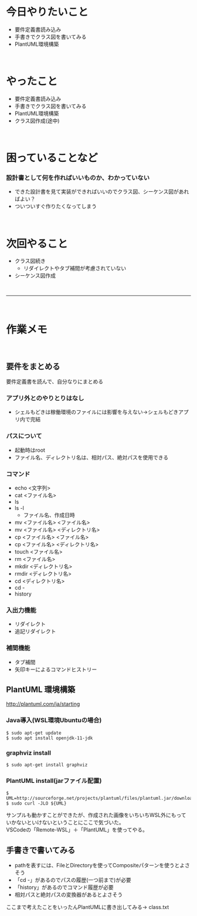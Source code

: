 # 今日やりたいこと
- 要件定義書読み込み
- 手書きでクラス図を書いてみる
- PlantUML環境構築

<br>

# やったこと
- 要件定義書読み込み
- 手書きでクラス図を書いてみる
- PlantUML環境構築
- クラス図作成(途中)

<br>

# 困っていることなど
### 設計書として何を作ればいいものか、わかっていない
- できた設計書を見て実装ができればいいのでクラス図、シーケンス図があればよい？
- ついついすぐ作りたくなってしまう

<br>

# 次回やること
- クラス図続き
    - リダイレクトやタブ補間が考慮されていない
- シーケンス図作成

<br>

***

<br>

# 作業メモ

<br>

## 要件をまとめる
要件定義書を読んで、自分なりにまとめる

### アプリ外とのやりとりはなし
- シェルもどきは稼働環境のファイルには影響を与えない→シェルもどきアプリ内で完結

### パスについて
- 起動時はroot
- ファイル名、ディレクトリ名は、相対パス、絶対パスを使用できる

### コマンド
- echo <文字列>
- cat <ファイル名>
- ls
- ls -l
    - ファイル名、作成日時
- mv <ファイル名> <ファイル名>
- mv <ファイル名> <ディレクトリ名>
- cp <ファイル名> <ファイル名>
- cp <ファイル名> <ディレクトリ名>
- touch <ファイル名>
- rm <ファイル名>
- mkdir <ディレクトリ名>
- rmdir <ディレクトリ名>
- cd <ディレクトリ名>
- cd -
- history

### 入出力機能
- リダイレクト
- 追記リダイレクト

### 補間機能
- タブ補間
- 矢印キーによるコマンドヒストリー

## PlantUML 環境構築
http://plantuml.com/ja/starting

### Java導入(WSL環境Ubuntuの場合)
```
$ sudo apt-get update
$ sudo apt install openjdk-11-jdk
```

### graphviz install
```
$ sudo apt-get install graphviz
```

### PlantUML install(jarファイル配置)
```
$ UML=http://sourceforge.net/projects/plantuml/files/plantuml.jar/download
$ sudo curl -JLO ${UML}
```
サンプルも動かすことができたが、作成された画像をいちいちWSL外にもっていかないといけないということにここで気づいた。  
VSCodeの「Remote-WSL」＋「PlantUML」を使ってやる。

## 手書きで書いてみる
- pathを表すには、FileとDirectoryを使ってCompositeパターンを使うとよさそう
- 「cd -」があるのでパスの履歴(一つ前まで)が必要
- 「history」があるのでコマンド履歴が必要
- 相対パスと絶対パスの変換器があるとよさそう

ここまで考えたことをいったんPlantUMLに書き出してみる→ class.txt